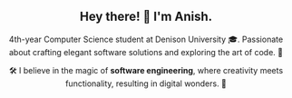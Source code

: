 <div align="center">
  
## Hey there! 👋 I'm Anish.

4th-year Computer Science student at Denison University 🎓. Passionate about crafting elegant software solutions and exploring the art of code. 🌟

🛠️ I believe in the magic of **software engineering**, where creativity meets functionality, resulting in digital wonders. 🚀
